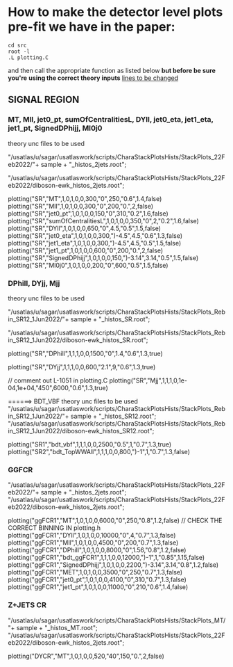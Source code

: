 # How to make the detector level plots pre-fit we have in the paper:  
```
cd src
root -l
.L plotting.C
```
and then call the appropriate function as listed below 
**but before be sure you're**
**using the correct theory inputs** [lines to be changed](https://gitlab.cern.ch/ckitsaki/vbf_differential_plotting/-/blob/master/src/plotting.C#L96-97)

## SIGNAL REGION 
### MT, Mll, jet0_pt, sumOfCentralitiesL, DYll, jet0_eta, jet1_eta, jet1_pt, SignedDPhijj, Ml0j0
theory unc files to be used

"/usatlas/u/sagar/usatlaswork/scripts/CharaStackPlotsHists/StackPlots_22Feb2022/"+ sample + "_histos_2jets.root";

"/usatlas/u/sagar/usatlaswork/scripts/CharaStackPlotsHists/StackPlots_22Feb2022/diboson-ewk_histos_2jets.root";

plotting("SR","MT",1,0,1,0,0,300,"0",250,"0.6",1.4,false)
plotting("SR","Mll",1,0,1,0,0,300,"0",200,"0.",2,false)
plotting("SR","jet0_pt",1,0,1,0,0,150,"0",310,"0.2",1.6,false)
plotting("SR","sumOfCentralitiesL",1,0,1,0,0,350,"0",2,"0.2",1.6,false)
plotting("SR","DYll",1,0,1,0,0,650,"0",4.5,"0.5",1.5,false)
plotting("SR","jet0_eta",1,0,1,0,0,300,")-4.5",4.5,"0.6",1.3,false)
plotting("SR","jet1_eta",1,0,1,0,0,300,")-4.5",4.5,"0.5",1.5,false)
plotting("SR","jet1_pt",1,0,1,0,0,600,"0",200,"0.",2,false)
plotting("SR","SignedDPhijj",1,0,1,0,0,150,")-3.14",3.14,"0.5",1.5,false)
plotting("SR","Ml0j0",1,0,1,0,0,200,"0",600,"0.5",1.5,false)

### DPhill, DYjj, Mjj
theory unc files to be used

"/usatlas/u/sagar/usatlaswork/scripts/CharaStackPlotsHists/StackPlots_Rebin_SR12_1Jun2022/"+ sample + "_histos_SR.root";

"/usatlas/u/sagar/usatlaswork/scripts/CharaStackPlotsHists/StackPlots_Rebin_SR12_1Jun2022/diboson-ewk_histos_SR.root";

plotting("SR","DPhill",1,1,1,0,0,1500,"0",1.4,"0.6",1.3,true)

plotting("SR","DYjj",1,1,1,0,0,600,"2.1",9,"0.6",1.3,true)

// comment out L-1051 in plotting.C
plotting("SR","Mjj",1,1,1,0,1e-04,1e+04,"450",6000,"0.6",1.3,true)

======> BDT_VBF
theory unc files to be used
"/usatlas/u/sagar/usatlaswork/scripts/CharaStackPlotsHists/StackPlots_Rebin_SR12_1Jun2022/"+ sample + "_histos_SR12.root";
"/usatlas/u/sagar/usatlaswork/scripts/CharaStackPlotsHists/StackPlots_Rebin_SR12_1Jun2022/diboson-ewk_histos_SR12.root";

plotting("SR1","bdt_vbf",1,1,1,0,0,2500,"0.5",1,"0.7",1.3,true)
plotting("SR2","bdt_TopWWAll",1,1,1,0,0,800,")-1",1,"0.7",1.3,false)


### GGFCR
"/usatlas/u/sagar/usatlaswork/scripts/CharaStackPlotsHists/StackPlots_22Feb2022/"+ sample + "_histos_2jets.root";
"/usatlas/u/sagar/usatlaswork/scripts/CharaStackPlotsHists/StackPlots_22Feb2022/diboson-ewk_histos_2jets.root";

plotting("ggFCR1","MT",1,0,1,0,0,6000,"0",250,"0.8",1.2,false) // CHECK THE CORRECT BINNING IN plotting.h
plotting("ggFCR1","DYll",1,0,1,0,0,10000,"0",4,"0.7",1.3,false)
plotting("ggFCR1","Mll",1,0,1,0,0,4500,"0",200,"0.7",1.3,false)
plotting("ggFCR1","DPhill",1,0,1,0,0,8000,"0",1.56,"0.8",1.2,false)
plotting("ggFCR1","bdt_ggFCR1",1,1,1,0,0,12000,")-1",1,"0.85",1.15,false)
plotting("ggFCR1","SignedDPhijj",1,0,1,0,0,2200,")-3.14",3.14,"0.8",1.2,false)
plotting("ggFCR1","MET",1,0,1,0,0,3500,"0",250,"0.7",1.3,false)
plotting("ggFCR1","jet0_pt",1,0,1,0,0,4100,"0",310,"0.7",1.3,false)
plotting("ggFCR1","jet1_pt",1,0,1,0,0,11000,"0",210,"0.6",1.4,false)

### Z+JETS CR
"/usatlas/u/sagar/usatlaswork/scripts/CharaStackPlotsHists/StackPlots_MT/"+ sample + "_histos_MT.root";
"/usatlas/u/sagar/usatlaswork/scripts/CharaStackPlotsHists/StackPlots_22Feb2022/diboson-ewk_histos_2jets.root";

plotting("DYCR","MT",1,0,1,0,0,520,"40",150,"0.",2,false)
